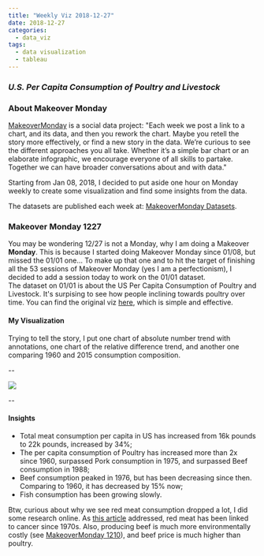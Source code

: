 ```yaml
---
title: "Weekly Viz 2018-12-27"
date: 2018-12-27
categories:
  - data_viz
tags:
  - data visualization
  - tableau
---
```


### *U.S. Per Capita Consumption of Poultry and Livestock*


### About Makeover Monday

[MakeoverMonday](http://www.makeovermonday.co.uk/) is a social data project:
"Each week we post a link to a chart, and its data, and then you rework the chart.
Maybe you retell the story more effectively, or find a new story in the data.
We’re curious to see the different approaches you all take. Whether it’s a simple bar chart or an elaborate infographic, we encourage everyone of all skills to partake.
Together we can have broader conversations about and with data."

Starting from Jan 08, 2018, I decided to put aside one hour on Monday weekly to create some visualization and find some insights from the data.

The datasets are published each week at: [MakeoverMonday Datasets](http://www.makeovermonday.co.uk/data/).

### Makeover Monday 1227

You may be wondering 12/27 is not a Monday, why I am doing a Makeover **Monday**. This is because I started doing Makeover Monday since 01/08, but missed the 01/01 one... To make up that one and to hit the target of finishing all the 53 sessions of Makeover Monday (yes I am a perfectionism), I decided to add a session today to work on the 01/01 dataset.  
The dataset on 01/01 is about the US Per Capita Consumption of Poultry and Livestock. It's surpising to see how people inclining towards poultry over time. You can find the original viz [here](https://www.theatlas.com/charts/SkwA7QzL), which is simple and effective.   


#### My Visualization

Trying to tell the story, I put one chart of absolute number trend with annotations, one chart of the relative difference trend, and another one comparing 1960 and 2015 consumption composition.  

--  
<div class='tableauPlaceholder' id='viz1545956649551' style='position: relative'>
<noscript><a href='#'>
  <img alt=' ' src='https:&#47;&#47;public.tableau.com&#47;static&#47;images&#47;Ma&#47;MakeOverMonday0101&#47;USMeatConsumption&#47;1_rss.png' style='border: none' />
</a></noscript>
<object class='tableauViz'  style='display:none;'>
  <param name='host_url' value='https%3A%2F%2Fpublic.tableau.com%2F' />
  <param name='embed_code_version' value='3' />
  <param name='site_root' value='' />
  <param name='name' value='MakeOverMonday0101&#47;USMeatConsumption' />
  <param name='tabs' value='no' />
  <param name='toolbar' value='yes' />
  <param name='static_image' value='https:&#47;&#47;public.tableau.com&#47;static&#47;images&#47;Ma&#47;MakeOverMonday0101&#47;USMeatConsumption&#47;1.png' />
  <param name='animate_transition' value='yes' />
  <param name='display_static_image' value='yes' />
  <param name='display_spinner' value='yes' />
  <param name='display_overlay' value='yes' />
  <param name='display_count' value='yes' />
  <param name='filter' value='publish=yes' />
</object></div>           
<script type='text/javascript'>        
  var divElement = document.getElementById('viz1545956649551');     
  var vizElement = divElement.getElementsByTagName('object')[0];    
  vizElement.style.width='800px';vizElement.style.height='827px';     
  var scriptElement = document.createElement('script');                
  scriptElement.src = 'https://public.tableau.com/javascripts/api/viz_v1.js';   
  vizElement.parentNode.insertBefore(scriptElement, vizElement);               
</script>  


--  

#### Insights
* Total meat consumption per capita in US has increased from 16k pounds to 22k pounds, increased by 34%;  
* The per capita consumption of Poultry has increased more than 2x since 1960, surpassed Pork consumption in 1975, and surpassed Beef consumption in 1988;  
* Beef consumption peaked in 1976, but has been decreasing since then. Comparing to 1960, it has decreased by 15% now;  
* Fish consumption has been growing slowly.  

Btw, curious about why we see red meat consumption dropped a lot, I did some research online. As [this article](http://fortune.com/2015/10/27/red-meat-consumption-decline/) addressed, red meat has been linked to cancer since 1970s. Also, producing beef is much more environmentally costly (see [MakeoverMonday 1210](https://yudong-94.github.io/personal-website/projects/data%20viz/MakeOverMonday20181210)), and beef price is much higher than poultry.  

